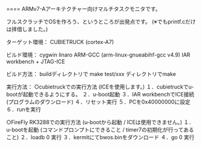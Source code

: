 ====
ARMv7-Aアーキテクチャー向けマルチタスクモニタです。

フルスクラッチでOSを作ろう、というところが出発点です。
(※でもprintf.cだけは拝借しました。)

ターゲット環境：
CUBIETRUCK (cortex-A7)

ビルド環境：
cygwin
linaro ARM-GCC (arm-linux-gnueabihf-gcc v4.9)
IAR workbench + JTAG-ICE


ビルド方法：
 buildディレクトリで make
 test/xxx ディレクトリでmake
 
実行方法：
○cubietruckでの実行方法 (ICEを使用します。)
１．cubietruckでu-bootが起動できるようにする。
２．u-boot起動
３．IAR workbenchでICE接続(プログラムのダウンロード)
４．リセット実行
５．PCを0x40000000に設定
６．runを実行

○FireFly RK3288での実行方法 (u-bootから起動 / ICEは使用できません。)
１．u-bootを起動 (コマンドプロンプトにできること / timer7の初期化が行ってあること)
２．loadb 0 実行
３．kermitにてbwos.binをダウンロード
４．go 0 実行
